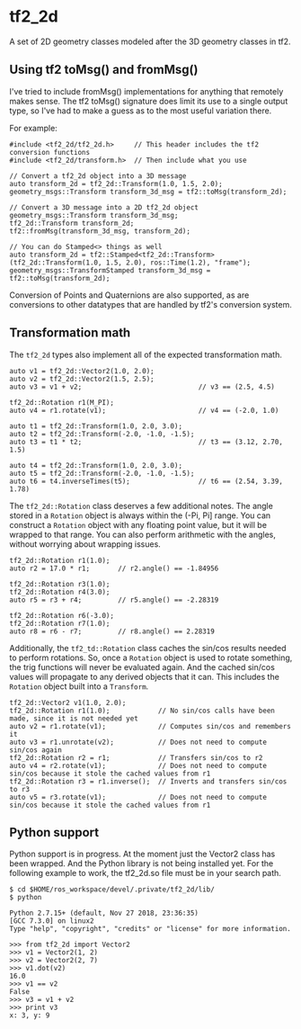# tf2_2d
A set of 2D geometry classes modeled after the 3D geometry classes in tf2.

## Using tf2 toMsg() and fromMsg()
I've tried to include fromMsg() implementations for anything that remotely makes sense. The tf2 toMsg() signature
does limit its use to a single output type, so I've had to make a guess as to the most useful variation there.

For example:
```
#include <tf2_2d/tf2_2d.h>     // This header includes the tf2 conversion functions
#include <tf2_2d/transform.h>  // Then include what you use

// Convert a tf2_2d object into a 3D message
auto transform_2d = tf2_2d::Transform(1.0, 1.5, 2.0);
geometry_msgs::Transform transform_3d_msg = tf2::toMsg(transform_2d);

// Convert a 3D message into a 2D tf2_2d object
geometry_msgs::Transform transform_3d_msg;
tf2_2d::Transform transform_2d;
tf2::fromMsg(transform_3d_msg, transform_2d);

// You can do Stamped<> things as well
auto transform_2d = tf2::Stamped<tf2_2d::Transform>(tf2_2d::Transform(1.0, 1.5, 2.0), ros::Time(1.2), "frame");
geometry_msgs::TransformStamped transform_3d_msg = tf2::toMsg(transform_2d);
```
Conversion of Points and Quaternions are also supported, as are conversions to other datatypes that are handled by tf2's conversion system.

## Transformation math
The `tf2_2d` types also implement all of the expected transformation math.
```
auto v1 = tf2_2d::Vector2(1.0, 2.0);
auto v2 = tf2_2d::Vector2(1.5, 2.5);
auto v3 = v1 + v2;                             // v3 == (2.5, 4.5)

tf2_2d::Rotation r1(M_PI);
auto v4 = r1.rotate(v1);                       // v4 == (-2.0, 1.0)

auto t1 = tf2_2d::Transform(1.0, 2.0, 3.0);
auto t2 = tf2_2d::Transform(-2.0, -1.0, -1.5);
auto t3 = t1 * t2;                             // t3 == (3.12, 2.70, 1.5)

auto t4 = tf2_2d::Transform(1.0, 2.0, 3.0);
auto t5 = tf2_2d::Transform(-2.0, -1.0, -1.5);
auto t6 = t4.inverseTimes(t5);                 // t6 == (2.54, 3.39, 1.78)
```

The `tf2_2d::Rotation` class deserves a few additional notes. The angle stored in a `Rotation` object is always
within the (-Pi, Pi] range. You can construct a `Rotation` object with any floating point value, but it will be
wrapped to that range. You can also perform arithmetic with the angles, without worrying about wrapping issues.
```
tf2_2d::Rotation r1(1.0);
auto r2 = 17.0 * r1;       // r2.angle() == -1.84956

tf2_2d::Rotation r3(1.0);
tf2_2d::Rotation r4(3.0);
auto r5 = r3 + r4;         // r5.angle() == -2.28319

tf2_2d::Rotation r6(-3.0);
tf2_2d::Rotation r7(1.0);
auto r8 = r6 - r7;         // r8.angle() == 2.28319
```

Additionally, the `tf2_td::Rotation` class caches the sin/cos results needed to perform rotations. So, once a
`Rotation` object is used to rotate something, the trig functions will never be evaluated again. And the cached
sin/cos values will propagate to any derived objects that it can. This includes the `Rotation` object built into
a `Transform`.
```
tf2_2d::Vector2 v1(1.0, 2.0);
tf2_2d::Rotation r1(1.0);            // No sin/cos calls have been made, since it is not needed yet
auto v2 = r1.rotate(v1);             // Computes sin/cos and remembers it
auto v3 = r1.unrotate(v2);           // Does not need to compute sin/cos again
tf2_2d::Rotation r2 = r1;            // Transfers sin/cos to r2
auto v4 = r2.rotate(v1);             // Does not need to compute sin/cos because it stole the cached values from r1
tf2_2d::Rotation r3 = r1.inverse();  // Inverts and transfers sin/cos to r3
auto v5 = r3.rotate(v1);             // Does not need to compute sin/cos because it stole the cached values from r1
```

##  Python support
Python support is in progress. At the moment just the Vector2 class has been wrapped. And the Python library is not
being installed yet. For the following example to work, the tf2_2d.so file must be in your search path.
```
$ cd $HOME/ros_workspace/devel/.private/tf2_2d/lib/
$ python

Python 2.7.15+ (default, Nov 27 2018, 23:36:35) 
[GCC 7.3.0] on linux2
Type "help", "copyright", "credits" or "license" for more information.

>>> from tf2_2d import Vector2
>>> v1 = Vector2(1, 2)
>>> v2 = Vector2(2, 7)
>>> v1.dot(v2)
16.0
>>> v1 == v2
False
>>> v3 = v1 + v2
>>> print v3
x: 3, y: 9
```